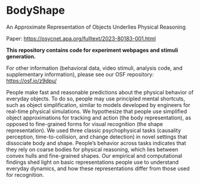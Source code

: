 # BodyShape
An Approximate Representation of Objects Underlies Physical Reasoning

Paper: https://psycnet.apa.org/fulltext/2023-80183-001.html

**This repository contains code for experiment webpages and stimuli generation.**

For other information (behavioral data, video stimuli, analysis code, and supplementary information), please see our OSF repository: https://osf.io/z9dpu/

People make fast and reasonable predictions about the physical behavior of everyday objects. To do so, people may use principled mental shortcuts, such as object simplification, similar to models developed by engineers for real-time physical simulations. We hypothesize that people use simplified object approximations for tracking and action (the body representation), as opposed to fine-grained forms for visual recognition (the shape representation). We used three classic psychophysical tasks (causality perception, time-to-collision, and change detection) in novel settings that dissociate body and shape. People’s behavior across tasks indicates that they rely on coarse bodies for physical reasoning, which lies between convex hulls and fine-grained shapes. Our empirical and computational findings shed light on basic representations people use to understand everyday dynamics, and how these representations differ from those used for recognition.
